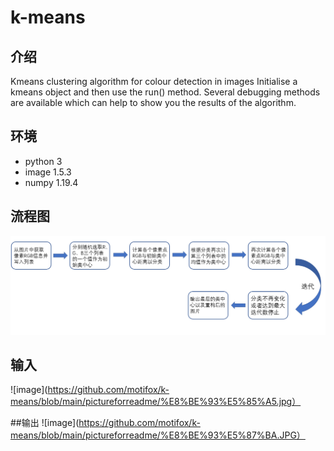 # k-means
## 介绍
Kmeans clustering algorithm for colour detection in images
Initialise a kmeans object and then use the run() method.
Several debugging methods are available which can help to
show you the results of the algorithm.

## 环境
- python 3
- image 1.5.3
- numpy 1.19.4

## 流程图
![image](https://github.com/motifox/k-means/blob/main/pictureforreadme/%E6%B5%81%E7%A8%8B%E5%9B%BE.png)

## 输入
![image](https://github.com/motifox/k-means/blob/main/pictureforreadme/%E8%BE%93%E5%85%A5.jpg）

##输出
![image](https://github.com/motifox/k-means/blob/main/pictureforreadme/%E8%BE%93%E5%87%BA.JPG）
